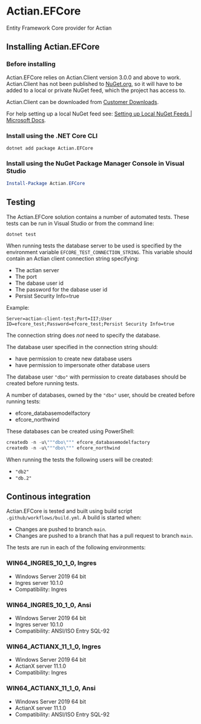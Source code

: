 # Actian.EFCore

Entity Framework Core provider for Actian

## Installing Actian.EFCore

### Before installing

Actian.EFCore relies on Actian.Client version 3.0.0 and above to work. Actian.Client has not been published to [NuGet.org], so it will have to be added to a local or private NuGet feed, which the project has access to.

Actian.Client can be downloaded from [Customer Downloads].

For help setting up a local NuGet feed see: [Setting up Local NuGet Feeds | Microsoft Docs].

### Install using the .NET Core CLI

```
dotnet add package Actian.EFCore
```

### Install using the NuGet Package Manager Console in Visual Studio

```powershell
Install-Package Actian.EFCore
```

## Testing

The Actian.EFCore solution contains a number of automated tests. These tests can be run in Visual Studio or from the command line:

```
dotnet test
```

When running tests the database server to be used is specified by the environment variable `EFCORE_TEST_CONNECTION_STRING`. This variable should contain an Actian client connection string specifying:
- The actian server
- The port
- The dabase user id
- The password for the dabase user id
- Persist Security Info=true

Example:
```
Server=actian-client-test;Port=II7;User ID=efcore_test;Password=efcore_test;Persist Security Info=true
```

The connection string does _not_ need to specify the database.

The database user specified in the connection string should:
- have permission to create new database users
- have permission to impersonate other database users

The database user `"dbo"` with permission to create databases should be created before running tests.

A number of databases, owned by the `"dbo"` user, should be created before running tests:
- efcore_databasemodelfactory
- efcore_northwind

These databases can be created using PowerShell:

```powershell
createdb -n -u\"""dbo\""" efcore_databasemodelfactory
createdb -n -u\"""dbo\""" efcore_northwind
```

When running the tests the following users will be created:
- `"db2"`
- `"db.2"`

## Continous integration

Actian.EFCore is tested and built using build script `.github/workflows/build.yml`. A build is started when:

- Changes are pushed to branch `main`.
- Changes are pushed to a branch that has a pull request to branch `main`.

The tests are run in each of the following environments:

### WIN64_INGRES_10_1_0, Ingres

- Windows Server 2019 64 bit
- Ingres server 10.1.0
- Compatibility: Ingres

### WIN64_INGRES_10_1_0, Ansi

- Windows Server 2019 64 bit
- Ingres server 10.1.0
- Compatibility: ANSI/ISO Entry SQL-92

### WIN64_ACTIANX_11_1_0, Ingres

- Windows Server 2019 64 bit
- ActianX server 11.1.0
- Compatibility: Ingres

### WIN64_ACTIANX_11_1_0, Ansi

- Windows Server 2019 64 bit
- ActianX server 11.1.0
- Compatibility: ANSI/ISO Entry SQL-92


[Customer Downloads]: https://esd.actian.com/
[Setting up Local NuGet Feeds | Microsoft Docs]: https://docs.microsoft.com/en-us/nuget/hosting-packages/local-feeds
[NuGet.org]: https://www.nuget.org/
